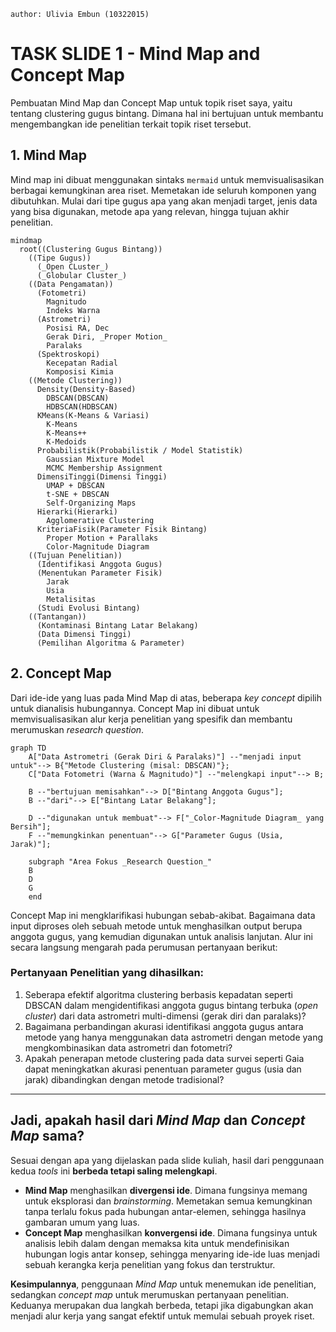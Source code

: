 `author: Ulivia Embun (10322015)`
# TASK SLIDE 1 - Mind Map and Concept Map

Pembuatan Mind Map dan Concept Map untuk topik riset saya, yaitu tentang clustering gugus bintang. Dimana hal ini bertujuan untuk membantu mengembangkan ide penelitian terkait topik riset tersebut.
## 1. Mind Map
Mind map ini dibuat menggunakan sintaks `mermaid` untuk memvisualisasikan berbagai kemungkinan area riset. Memetakan ide seluruh komponen yang dibutuhkan. Mulai dari tipe gugus apa yang akan menjadi target, jenis data yang bisa digunakan, metode apa yang relevan, hingga tujuan akhir penelitian.

```mermaid
mindmap
  root((Clustering Gugus Bintang))
    ((Tipe Gugus))
      (_Open CLuster_)
      (_Globular Cluster_)
    ((Data Pengamatan))
      (Fotometri)
        Magnitudo
        Indeks Warna
      (Astrometri)
        Posisi RA, Dec
        Gerak Diri, _Proper Motion_
        Paralaks
      (Spektroskopi)
        Kecepatan Radial
        Komposisi Kimia
    ((Metode Clustering))
      Density(Density-Based)
        DBSCAN(DBSCAN)
        HDBSCAN(HDBSCAN)
      KMeans(K-Means & Variasi)
        K-Means
        K-Means++
        K-Medoids
      Probabilistik(Probabilistik / Model Statistik)
        Gaussian Mixture Model
        MCMC Membership Assignment
      DimensiTinggi(Dimensi Tinggi)
        UMAP + DBSCAN
        t-SNE + DBSCAN
        Self-Organizing Maps
      Hierarki(Hierarki)
        Agglomerative Clustering
      KriteriaFisik(Parameter Fisik Bintang)
        Proper Motion + Parallaks
        Color-Magnitude Diagram
    ((Tujuan Penelitian))
      (Identifikasi Anggota Gugus)
      (Menentukan Parameter Fisik)
        Jarak
        Usia
        Metalisitas
      (Studi Evolusi Bintang)
    ((Tantangan))
      (Kontaminasi Bintang Latar Belakang)
      (Data Dimensi Tinggi)
      (Pemilihan Algoritma & Parameter)
```


## 2. Concept Map

Dari ide-ide yang luas pada Mind Map di atas, beberapa _key concept_ dipilih untuk dianalisis hubungannya. Concept Map ini dibuat untuk memvisualisasikan alur kerja penelitian yang spesifik dan membantu merumuskan _research question_.

```mermaid
graph TD
    A["Data Astrometri (Gerak Diri & Paralaks)"] --"menjadi input untuk"--> B{"Metode Clustering (misal: DBSCAN)"};
    C["Data Fotometri (Warna & Magnitudo)"] --"melengkapi input"--> B;

    B --"bertujuan memisahkan"--> D["Bintang Anggota Gugus"];
    B --"dari"--> E["Bintang Latar Belakang"];

    D --"digunakan untuk membuat"--> F["_Color-Magnitude Diagram_ yang Bersih"];
    F --"memungkinkan penentuan"--> G["Parameter Gugus (Usia, Jarak)"];

    subgraph "Area Fokus _Research Question_"
    B
    D
    G
    end
```


Concept Map ini mengklarifikasi hubungan sebab-akibat. Bagaimana data input diproses oleh sebuah metode untuk menghasilkan output berupa anggota gugus, yang kemudian digunakan untuk analisis lanjutan. Alur ini secara langsung mengarah pada perumusan pertanyaan berikut:

### Pertanyaan Penelitian yang dihasilkan:
1.  Seberapa efektif algoritma clustering berbasis kepadatan seperti DBSCAN dalam mengidentifikasi anggota gugus bintang terbuka (*open cluster*) dari data astrometri multi-dimensi (gerak diri dan paralaks)?
2.  Bagaimana perbandingan akurasi identifikasi anggota gugus antara metode yang hanya menggunakan data astrometri dengan metode yang mengkombinasikan data astrometri dan fotometri?
3.  Apakah penerapan metode clustering pada data survei seperti Gaia dapat meningkatkan akurasi penentuan parameter gugus (usia dan jarak) dibandingkan dengan metode tradisional?

---

## Jadi, apakah hasil dari _Mind Map_ dan _Concept Map_ sama?

Sesuai dengan apa yang dijelaskan pada slide kuliah, hasil dari penggunaan kedua _tools_ ini **berbeda tetapi saling melengkapi**.

* **Mind Map** menghasilkan **divergensi ide**. Dimana fungsinya memang untuk eksplorasi dan *brainstorming*. Memetakan semua kemungkinan tanpa terlalu fokus pada hubungan antar-elemen, sehingga hasilnya gambaran umum yang luas.
* **Concept Map** menghasilkan **konvergensi ide**. Dimana fungsinya untuk analisis lebih dalam dengan memaksa kita untuk mendefinisikan hubungan logis antar konsep, sehingga menyaring ide-ide luas menjadi sebuah kerangka kerja penelitian yang fokus dan terstruktur.

**Kesimpulannya**, penggunaan *Mind Map* untuk menemukan ide penelitian, sedangkan *concept map* untuk merumuskan pertanyaan penelitian. Keduanya merupakan dua langkah berbeda, tetapi jika digabungkan akan menjadi alur kerja yang sangat efektif untuk memulai sebuah proyek riset.
